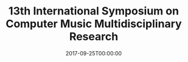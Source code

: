---
acronym: CMMR 2017
date: '2017-09-25T00:00:00'
ext_url: http://cmmr2017.inesctec.pt/
location: Porto-Matosinhos, Portugal
submission_date: '2017-04-23T00:00:00'
title: 13th International Symposium on Computer Music Multidisciplinary Research
---